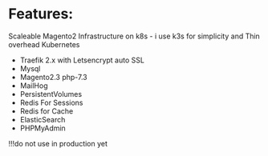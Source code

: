 # Features:

Scaleable Magento2 Infrastructure on k8s - i use k3s for simplicity and Thin overhead Kubernetes

* Traefik 2.x with Letsencrypt auto SSL
* Mysql
* Magento2.3 php-7.3
* MailHog
* PersistentVolumes
* Redis For Sessions
* Redis for Cache
* ElasticSearch
* PHPMyAdmin

!!!do not use in production yet
